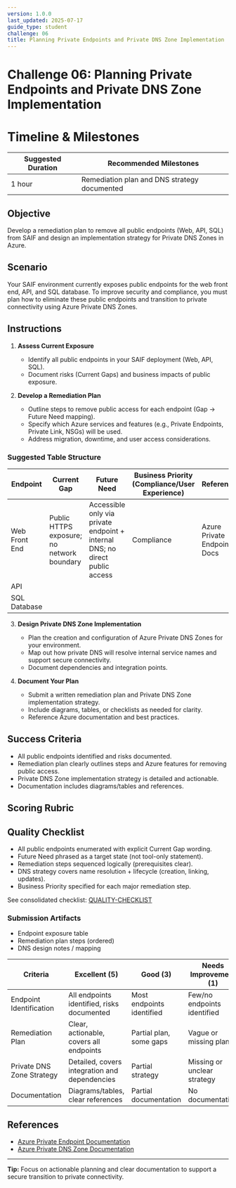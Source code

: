 ```yaml
---
version: 1.0.0
last_updated: 2025-07-17
guide_type: student
challenge: 06
title: Planning Private Endpoints and Private DNS Zone Implementation
---
```


# Challenge 06: Planning Private Endpoints and Private DNS Zone Implementation
# Timeline & Milestones
| Suggested Duration | Recommended Milestones |
|--------------------|-----------------------|
| 1 hour             | Remediation plan and DNS strategy documented |

## Objective
Develop a remediation plan to remove all public endpoints (Web, API, SQL) from SAIF and design an implementation strategy for Private DNS Zones in Azure.

## Scenario

Your SAIF environment currently exposes public endpoints for the web front end, API, and SQL database. To improve security and compliance, you must plan how to eliminate these public endpoints and transition to private connectivity using Azure Private DNS Zones.

## Instructions

1. **Assess Current Exposure**
   - Identify all public endpoints in your SAIF deployment (Web, API, SQL).
   - Document risks (Current Gaps) and business impacts of public exposure.

2. **Develop a Remediation Plan**
   - Outline steps to remove public access for each endpoint (Gap → Future Need mapping).
   - Specify which Azure services and features (e.g., Private Endpoints, Private Link, NSGs) will be used.
   - Address migration, downtime, and user access considerations.

### Suggested Table Structure

| Endpoint | Current Gap | Future Need | Business Priority (Compliance/User Experience) | Reference |
|----------|-------------|-------------|-----------------------------------------------|-----------|
| Web Front End | Public HTTPS exposure; no network boundary | Accessible only via private endpoint + internal DNS; no direct public access | Compliance | Azure Private Endpoint Docs |
| API |  |  |  |  |
| SQL Database |  |  |  |  |

<!-- Example row (remove before submitting):
| Web Front End | Public endpoint accessible from any IP | Private Endpoint + DNS zone resolution only from hub VNet | Compliance | Azure Private Endpoint; Private DNS Zones |
-->

3. **Design Private DNS Zone Implementation**
   - Plan the creation and configuration of Azure Private DNS Zones for your environment.
   - Map out how private DNS will resolve internal service names and support secure connectivity.
   - Document dependencies and integration points.

4. **Document Your Plan**
   - Submit a written remediation plan and Private DNS Zone implementation strategy.
   - Include diagrams, tables, or checklists as needed for clarity.
   - Reference Azure documentation and best practices.

## Success Criteria

- All public endpoints identified and risks documented.
- Remediation plan clearly outlines steps and Azure features for removing public access.
- Private DNS Zone implementation strategy is detailed and actionable.
- Documentation includes diagrams/tables and references.

## Scoring Rubric

## Quality Checklist
- All public endpoints enumerated with explicit Current Gap wording.
- Future Need phrased as a target state (not tool-only statement).
- Remediation steps sequenced logically (prerequisites clear).
- DNS strategy covers name resolution + lifecycle (creation, linking, updates).
- Business Priority specified for each major remediation step.

See consolidated checklist: [QUALITY-CHECKLIST](../QUALITY-CHECKLIST.md#challenge-06--private-endpoint--dns-planning)

### Submission Artifacts
- Endpoint exposure table
- Remediation plan steps (ordered)
- DNS design notes / mapping

| Criteria                        | Excellent (5) | Good (3) | Needs Improvement (1) |
|---------------------------------|---------------|----------|-----------------------|
| Endpoint Identification         | All endpoints identified, risks documented | Most endpoints identified | Few/no endpoints identified |
| Remediation Plan                | Clear, actionable, covers all endpoints | Partial plan, some gaps | Vague or missing plan |
| Private DNS Zone Strategy       | Detailed, covers integration and dependencies | Partial strategy | Missing or unclear strategy |
| Documentation                   | Diagrams/tables, clear references | Partial documentation | No documentation |

## References

- [Azure Private Endpoint Documentation](https://learn.microsoft.com/en-us/azure/private-link/private-endpoint-overview)
- [Azure Private DNS Zone Documentation](https://learn.microsoft.com/en-us/azure/dns/private-dns-overview)

---

**Tip:**
Focus on actionable planning and clear documentation to support a secure transition to private connectivity.
